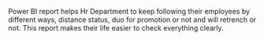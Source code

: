 Power BI report helps Hr Department to keep following their employees by different ways, distance status, duo for promotion or not and will retrench or not.
This report makes their life easier to check everything clearly.
